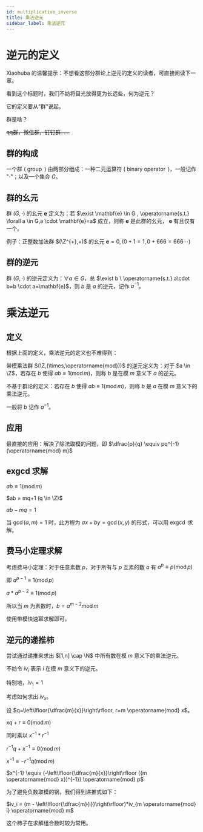 ```yaml
---
id: multiplicative_inverse
title: 乘法逆元
sidebar_label: 乘法逆元
---
```


# 逆元的定义

Xiaohuba 的温馨提示：不想看这部分群论上逆元的定义的读者，可直接阅读下一章。

看到这个标题时，我们不妨将目光放得更为长远些，何为逆元？

它的定义要从“群”说起。

群是啥？

~~qq群，微信群，钉钉群……~~

## 群的构成

一个群 ( $\operatorname{group}$ ) 由两部分组成：一种二元运算符 ( $\operatorname{binary \ operator}$ )，一般记作 "$\cdot$"；以及一个集合 $G$。

## 群的幺元
群 $(G, \cdot)$ 的幺元 $\mathbf{e}$ 定义为：若 $\exist \mathbf{e} \in G , \operatorname{s.t.} \forall a \in G,a \cdot  \mathbf{e}=a$ 成立，则称 $\mathbf{e}$ 是此群的幺元，
$\mathbf{e}$ 有且仅有一个。

例子：正整数加法群 $(\Z^{+},+)$ 的幺元 $\mathbf{e} = 0,(0+1=1,0+666=666 \cdots)$ 

## 群的逆元

群 $(G,\cdot)$ 的逆元定义为：$\forall a \in G$，总 $\exist b \ \operatorname{s.t.} a\cdot b=b \cdot a=\mathbf{e}$，则 $b$ 是 $a$ 的逆元，记作 $a^{-1}$。

# 乘法逆元

## 定义

根据上面的定义，乘法逆元的定义也不难得到：

带模乘法群 $(\Z,(\times,\operatorname{mod}))$ 的逆元定义为：对于 $a \in \Z$，若存在 $b$ 使得 $ab \equiv 1(\operatorname{mod} m)$，则称 $b$ 是在模 $m$ 意义下 $a$ 的逆元。

不基于群论的定义：若存在 $b$ 使得 $ab \equiv 1 (\operatorname{mod} m)$，则称 $b$ 是 $a$ 在模 $m$ 意义下的乘法逆元。

一般将 $b$ 记作 $a^{-1}$。

## 应用

最直接的应用：解决了除法取模的问题，即 $\dfrac{p}{q} \equiv pq^{-1} (\operatorname{mod} m)$


## exgcd 求解 

$ab \equiv 1 (\operatorname{mod} m)$

$ab = mq+1 (q \in \Z)$

$ab-mq=1$

当 $\gcd(a,m) =1$ 时，此方程为 $ax+by=\gcd(x, y)$ 的形式，可以用 $\operatorname{exgcd}$ 求解。

## 费马小定理求解

考虑费马小定理：对于任意素数 $p$，对于所有与 $p$ 互素的数 $a$ 有 $a^p \equiv p (\operatorname{mod} p)$

即 $a^{p-1} \equiv 1 (\operatorname{mod} p)$

$a*a^{p-2} \equiv 1(\operatorname{mod} p)$

所以当 $m$ 为素数时，$b = a^{m-2} \operatorname{mod} m$

使用带模快速幂求解即可。

## 逆元的递推柿

尝试通过递推来求出 $[1,n] \cap \N$ 中所有数在模 $m$ 意义下的乘法逆元。

不妨令 $iv_i$ 表示 $i$ 在模 $m$ 意义下的逆元。

特别地，$iv_1=1$

考虑如何求出 $iv_x$。

设 $q=\left\lfloor{\dfrac{m}{x}}\right\rfloor, r=m \operatorname{mod} x$。

$xq+r \equiv 0 (\operatorname{mod} m)$

同时乘以 $x^{-1} * r^{-1}$

$r^{-1}q + x^{-1} \equiv 0 (\operatorname{mod} m)$

$x^{-1} \equiv -r^{-1}q (\operatorname{mod} m)$

$x^{-1} \equiv (-\left\lfloor{\dfrac{m}{x}}\right\rfloor ({m \operatorname{mod} x})^{-1}) \operatorname{mod} p$ 

为了避免负数取模的锅，我们得到递推式如下：

$iv_i = (m - \left\lfloor{\dfrac{m}{i}}\right\rfloor)*iv_{m \operatorname{mod} i} \operatorname{mod} m$

这个柿子在求解组合数时较为常用。
